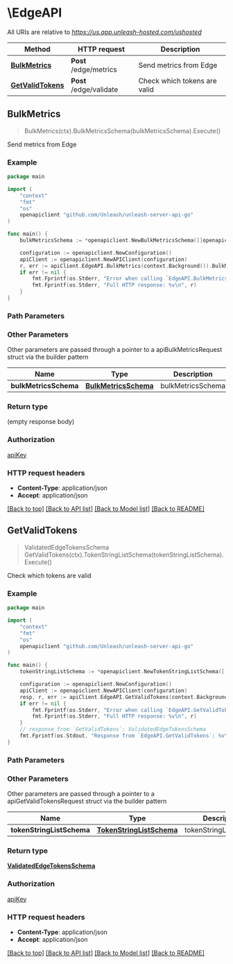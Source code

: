 # \EdgeAPI

All URIs are relative to *https://us.app.unleash-hosted.com/ushosted*

Method | HTTP request | Description
------------- | ------------- | -------------
[**BulkMetrics**](EdgeAPI.md#BulkMetrics) | **Post** /edge/metrics | Send metrics from Edge
[**GetValidTokens**](EdgeAPI.md#GetValidTokens) | **Post** /edge/validate | Check which tokens are valid



## BulkMetrics

> BulkMetrics(ctx).BulkMetricsSchema(bulkMetricsSchema).Execute()

Send metrics from Edge



### Example

```go
package main

import (
    "context"
    "fmt"
    "os"
    openapiclient "github.com/Unleash/unleash-server-api-go"
)

func main() {
    bulkMetricsSchema := *openapiclient.NewBulkMetricsSchema([]openapiclient.BulkRegistrationSchema{*openapiclient.NewBulkRegistrationSchema("Ingress load balancer", "development", "application-name-dacb1234")}, []openapiclient.ClientMetricsEnvSchema{*openapiclient.NewClientMetricsEnvSchema("my.special.feature", "accounting", "development")}) // BulkMetricsSchema | bulkMetricsSchema

    configuration := openapiclient.NewConfiguration()
    apiClient := openapiclient.NewAPIClient(configuration)
    r, err := apiClient.EdgeAPI.BulkMetrics(context.Background()).BulkMetricsSchema(bulkMetricsSchema).Execute()
    if err != nil {
        fmt.Fprintf(os.Stderr, "Error when calling `EdgeAPI.BulkMetrics``: %v\n", err)
        fmt.Fprintf(os.Stderr, "Full HTTP response: %v\n", r)
    }
}
```

### Path Parameters



### Other Parameters

Other parameters are passed through a pointer to a apiBulkMetricsRequest struct via the builder pattern


Name | Type | Description  | Notes
------------- | ------------- | ------------- | -------------
 **bulkMetricsSchema** | [**BulkMetricsSchema**](BulkMetricsSchema.md) | bulkMetricsSchema | 

### Return type

 (empty response body)

### Authorization

[apiKey](../README.md#apiKey)

### HTTP request headers

- **Content-Type**: application/json
- **Accept**: application/json

[[Back to top]](#) [[Back to API list]](../README.md#documentation-for-api-endpoints)
[[Back to Model list]](../README.md#documentation-for-models)
[[Back to README]](../README.md)


## GetValidTokens

> ValidatedEdgeTokensSchema GetValidTokens(ctx).TokenStringListSchema(tokenStringListSchema).Execute()

Check which tokens are valid



### Example

```go
package main

import (
    "context"
    "fmt"
    "os"
    openapiclient "github.com/Unleash/unleash-server-api-go"
)

func main() {
    tokenStringListSchema := *openapiclient.NewTokenStringListSchema([]string{"Tokens_example"}) // TokenStringListSchema | tokenStringListSchema

    configuration := openapiclient.NewConfiguration()
    apiClient := openapiclient.NewAPIClient(configuration)
    resp, r, err := apiClient.EdgeAPI.GetValidTokens(context.Background()).TokenStringListSchema(tokenStringListSchema).Execute()
    if err != nil {
        fmt.Fprintf(os.Stderr, "Error when calling `EdgeAPI.GetValidTokens``: %v\n", err)
        fmt.Fprintf(os.Stderr, "Full HTTP response: %v\n", r)
    }
    // response from `GetValidTokens`: ValidatedEdgeTokensSchema
    fmt.Fprintf(os.Stdout, "Response from `EdgeAPI.GetValidTokens`: %v\n", resp)
}
```

### Path Parameters



### Other Parameters

Other parameters are passed through a pointer to a apiGetValidTokensRequest struct via the builder pattern


Name | Type | Description  | Notes
------------- | ------------- | ------------- | -------------
 **tokenStringListSchema** | [**TokenStringListSchema**](TokenStringListSchema.md) | tokenStringListSchema | 

### Return type

[**ValidatedEdgeTokensSchema**](ValidatedEdgeTokensSchema.md)

### Authorization

[apiKey](../README.md#apiKey)

### HTTP request headers

- **Content-Type**: application/json
- **Accept**: application/json

[[Back to top]](#) [[Back to API list]](../README.md#documentation-for-api-endpoints)
[[Back to Model list]](../README.md#documentation-for-models)
[[Back to README]](../README.md)

